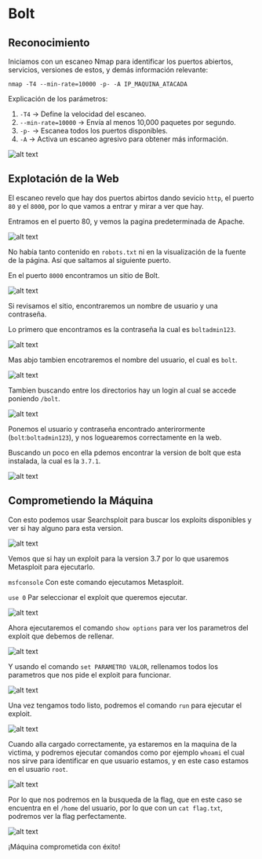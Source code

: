 # Bolt

## Reconocimiento

Iniciamos con un escaneo Nmap para identificar los puertos abiertos, servicios, versiones de estos, y demás información relevante:

`nmap -T4 --min-rate=10000 -p- -A IP_MAQUINA_ATACADA`

Explicación de los parámetros:
1. `-T4` -> Define la velocidad del escaneo.
2. `--min-rate=10000` -> Envía al menos 10,000 paquetes por segundo.
3. `-p-` -> Escanea todos los puertos disponibles.
4. `-A` -> Activa un escaneo agresivo para obtener más información.

![alt text](<./assets/2025-02-07 16_35_21-KaliLinux-Hacking - VMware Workstation.png>)

## Explotación de la Web

El escaneo revelo que hay dos puertos abirtos dando sevicio `http`, el puerto `80` y el `8000`, por lo que vamos a entrar y mirar a ver que hay.

Entramos en el puerto 80, y vemos la pagina predeterminada de Apache.

![alt text](<./assets/2025-02-07 16_35_54-KaliLinux-Hacking - VMware Workstation.png>)

No había tanto contenido en ``robots.txt`` ni en la visualización de la fuente de la página. Así que saltamos al siguiente puerto.

En el puerto ``8000`` encontramos un sitio de Bolt.

![alt text](<./assets/2025-02-07 16_36_14-KaliLinux-Hacking - VMware Workstation.png>)

Si revisamos el sitio, encontraremos un nombre de usuario y una contraseña.

Lo primero que encontramos es la contraseña la cual es `boltadmin123`.

![alt text](<./assets/2025-02-07 16_36_59-KaliLinux-Hacking - VMware Workstation.png>)

Mas abjo tambien encotraremos el nombre del usuario, el cual es `bolt`.

![alt text](<./assets/2025-02-07 16_37_27-KaliLinux-Hacking - VMware Workstation.png>)

Tambien buscando entre los directorios hay un login al cual se accede poniendo `/bolt`.

![alt text](<./assets/2025-02-07 16_38_11-KaliLinux-Hacking - VMware Workstation.png>)

Ponemos el usuario y contraseña encontrado anterirormente (`bolt`:`boltadmin123`), y nos loguearemos correctamente en la web.

Buscando un poco en ella pdemos encontrar la version de bolt que esta instalada, la cual es la `3.7.1`.

![alt text](<./assets/2025-02-07 16_40_09-KaliLinux-Hacking - VMware Workstation.png>)

## Comprometiendo la Máquina

Con esto podemos usar Searchsploit para buscar los exploits disponibles y ver si hay alguno para esta version.

![alt text](<./assets/2025-02-07 16_40_46-KaliLinux-Hacking - VMware Workstation.png>)

Vemos que si hay un exploit para la version 3.7 por lo que usaremos Metasploit para ejecutarlo.

`msfconsole` Con este comando ejecutamos Metasploit.

`use 0` Par seleccionar el exploit que queremos ejecutar.

![alt text](<./assets/2025-02-07 16_42_45-KaliLinux-Hacking - VMware Workstation.png>)

Ahora ejecutaremos el comando `show options` para ver los parametros del exploit que debemos de rellenar.

![alt text](<./assets/2025-02-07 16_46_57-KaliLinux-Hacking - VMware Workstation.png>)

Y usando el comando `set PARAMETRO VALOR`, rellenamos todos los parametros que nos pide el exploit para funcionar.

![alt text](<./assets/2025-02-07 16_50_54-KaliLinux-Hacking - VMware Workstation.png>)

Una vez tengamos todo listo, podremos el comando `run` para ejecutar el exploit.

![alt text](<./assets/2025-02-07 16_51_41-KaliLinux-Hacking - VMware Workstation.png>)

Cuando alla cargado correctamente, ya estaremos en la maquina de la victima, y podremos ejecutar comandos como por ejemplo `whoami` el cual nos sirve para identificar en que usuario estamos, y en este caso estamos en el usuario `root`.

![alt text](<./assets/2025-02-07 16_52_46-KaliLinux-Hacking - VMware Workstation.png>)

Por lo que nos podremos en la busqueda de la flag, que en este caso se encuentra en el `/home` del usuario, por lo que con un `cat flag.txt`, podremos ver la flag perfectamente.

![alt text](<./assets/2025-02-07 16_55_30-KaliLinux-Hacking - VMware Workstation.png>)

¡Máquina comprometida con éxito!
